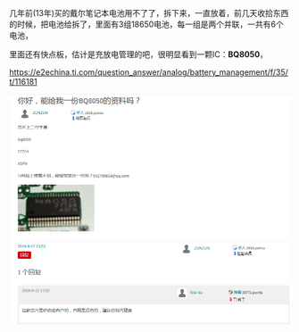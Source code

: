 几年前(13年)买的戴尔笔记本电池用不了了，拆下来，一直放着，前几天收拾东西的时候，把电池给拆了，里面有3组18650电池，每一组是两个并联，一共有6个电池，

里面还有快点板，估计是充放电管理的吧，很明显看到一颗IC：**BQ8050**，


https://e2echina.ti.com/question_answer/analog/battery_management/f/35/t/116181

![](8050.png)